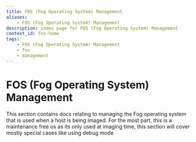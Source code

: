 ```yaml
---
title: FOS (Fog Operating System) Management
aliases:
    - FOS (Fog Operating System) Management
description: index page for FOS (Fog Operating System) Management
context_id: fos-home
tags:
    - FOS (Fog Operating System) Management
    - fos
    - management
---
```


# FOS (Fog Operating System) Management

This section contains docs relating to managing the Fog operating system that is used when a host is being imaged. For the most part, this is a maintenance free os as its only used at imaging time, this section will cover mostly special cases like using debug mode